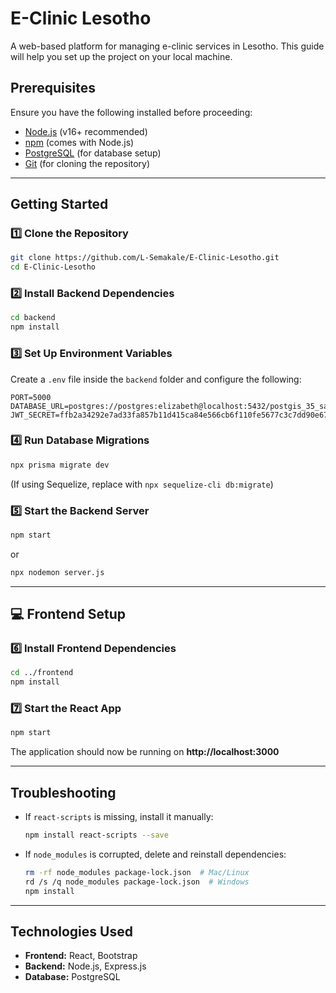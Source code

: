 # E-Clinic Lesotho

A web-based platform for managing e-clinic services in Lesotho. This guide will help you set up the project on your local machine.

##  Prerequisites

Ensure you have the following installed before proceeding:

- [Node.js](https://nodejs.org/) (v16+ recommended)  
- [npm](https://www.npmjs.com/) (comes with Node.js)  
- [PostgreSQL](https://www.postgresql.org/) (for database setup)  
- [Git](https://git-scm.com/) (for cloning the repository)

---

##  Getting Started

### 1️⃣ Clone the Repository  
```sh
git clone https://github.com/L-Semakale/E-Clinic-Lesotho.git
cd E-Clinic-Lesotho
```

### 2️⃣ Install Backend Dependencies  
```sh
cd backend
npm install
```

### 3️⃣ Set Up Environment Variables  
Create a `.env` file inside the `backend` folder and configure the following:  
```env
PORT=5000
DATABASE_URL=postgres://postgres:elizabeth@localhost:5432/postgis_35_sample
JWT_SECRET=ffb2a34292e7ad33fa857b11d415ca84e566cb6f110fe5677c3c7dd90e67fd35
```

### 4️⃣ Run Database Migrations  
```sh
npx prisma migrate dev
```
(If using Sequelize, replace with `npx sequelize-cli db:migrate`)

### 5️⃣ Start the Backend Server  
```sh
npm start
```
or  
```sh
npx nodemon server.js
```

---

## 💻 Frontend Setup

### 6️⃣ Install Frontend Dependencies  
```sh
cd ../frontend
npm install
```

### 7️⃣ Start the React App  
```sh
npm start
```

The application should now be running on **http://localhost:3000** 

---

##  Troubleshooting  

- If `react-scripts` is missing, install it manually:  
  ```sh
  npm install react-scripts --save
  ```
- If `node_modules` is corrupted, delete and reinstall dependencies:  
  ```sh
  rm -rf node_modules package-lock.json  # Mac/Linux  
  rd /s /q node_modules package-lock.json  # Windows  
  npm install
  ```

---

##  Technologies Used  

- **Frontend:** React, Bootstrap  
- **Backend:** Node.js, Express.js  
- **Database:** PostgreSQL  

